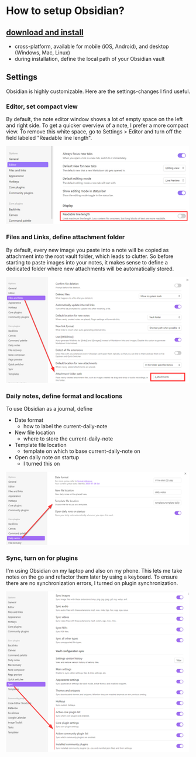 # How to setup Obsidian?

## [download and install](https://obsidian.md/download)
- cross-platform, available for mobile (iOS, Android), and desktop (Windows, Mac, Linux)
- during installation, define the local path of your Obsidian vault

## Settings
Obsidian is highly customizable. 
Here are the settings-changes I find useful. 

### Editor, set compact view
By default, the note editor window shows a lot of empty space on the left and right side. 
To get a quicker overview of a note, I prefer a more compact view. 
To remove this white space, go to Settings > Editor and turn off the field labeled "Readable line length". 
<div>
  <img src="pics/settings-editor-readable-line-length.png" width="500">
</div>

### Files and Links, define attachment folder
By default, every new image you paste into a note will be copied as attachment into the root vault folder, which leads to clutter. 
So before starting to paste images into your notes, it makes sense to define a dedicated folder where new attachments will be automatically stored. 

<div>
  <img src="pics/files-and-links-define-attachment-folder.png" width="500">
</div>

### Daily notes, define format and locations
To use Obsidian as a journal, define
- Date format
	- how to label the current-daily-note
- New file location
	- where to store the current-daily-note
- Template file location
	- template on which to base current-daily-note on
- Open daily note on startup
	- I turned this on

<div>
  <img src="pics/daily-notes-define-format-and-locations.png" width="500">
</div>

### Sync, turn on for plugins
I'm using Obsidian on my laptop and also on my phone. 
This lets me take notes on the go and refactor them later by using a keyboard. 
To ensure there are no synchronization errors, I turned on plugin synchronization. 

<div>
  <img src="pics/sync-turn-on-for-plugins.png" width="500">
</div> 